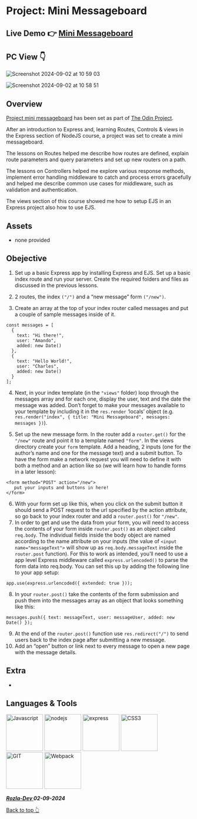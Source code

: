 # Project: Mini Messageboard

## Live Demo 👉 [Mini Messageboard](https://mini-message-board-production-8466.up.railway.app/)

## PC View 👇
![Screenshot 2024-09-02 at 10 59 03](https://github.com/user-attachments/assets/bf8f15eb-05a5-42b6-b9de-8ec5df64db53)

![Screenshot 2024-09-02 at 10 58 51](https://github.com/user-attachments/assets/2ddeecc9-ab32-4751-ae32-9737b2494317)


## Overview

[Project mini messageboard](https://www.theodinproject.com/lessons/node-path-nodejs-mini-message-board) has been set as part of [The Odin Project](https://www.theodinproject.com/). 

After an introduction to Express and, learning Routes, Controls & views in the Express section of NodeJS course, a project was set to create a mini messageboard. 

The lessons on Routes helped me describe how routes are defined, explain route parameters and query parameters and set up new routers on a path. 

The lessons on Controllers helped me explore various response methods, implement error handling middleware to catch and process errors gracefully and helped me describe common use cases for middleware, such as validation and authentication. 

The views section of this course showed me how to setup EJS in an Express project also how to use EJS.

## Assets

- none provided

## Obejective

1. Set up a basic Express app by installing Express and EJS. Set up a basic index route and run your server. Create the required folders and files as discussed in the previous lessons.

2. 2 routes, the index ```("/")``` and a “new message” form ```("/new")```.

3. Create an array at the top of your index router called messages and put a couple of sample messages inside of it.

```
const messages = [
  {
    text: "Hi there!",
    user: "Amando",
    added: new Date()
  },
  {
    text: "Hello World!",
    user: "Charles",
    added: new Date()
  }
];
```

4. Next, in your index template (in the ```"views"``` folder) loop through the messages array and for each one, display the user, text and the date the message was added. Don’t forget to make your messages available to your template by including it in the ```res.render``` ‘locals’ object (e.g. ```res.render("index", { title: "Mini Messageboard", messages: messages })```).

5. Set up the new message form. In the router add a ```router.get()``` for the ```"/new"``` route and point it to a template named ```"form"```. In the views directory create your ```form``` template. Add a heading, 2 inputs (one for the author’s name and one for the message text) and a submit button. To have the form make a network request you will need to define it with both a method and an action like so (we will learn how to handle forms in a later lesson):

```
<form method="POST" action="/new">
   put your inputs and buttons in here!
</form>
```

6. With your form set up like this, when you click on the submit button it should send a POST request to the url specified by the action attribute, so go back to your index router and add a ```router.post()``` for ```"/new"```.
7. In order to get and use the data from your form, you will need to access the contents of your form inside ```router.post()``` as an object called ```req.body```. The individual fields inside the body object are named according to the name attribute on your inputs (the value of ```<input name="messageText">``` will show up as ```req.body.messageText``` inside the ```router.post``` function). For this to work as intended, you’ll need to use a app level Express middleware called ```express.urlencoded()``` to parse the form data into req.body. You can set this up by adding the following line to your app setup:

```app.use(express.urlencoded({ extended: true }));```

8. In your ```router.post()``` take the contents of the form submission and push them into the messages array as an object that looks something like this:

```messages.push({ text: messageText, user: messageUser, added: new Date() });```

9. At the end of the ```router.post()``` function use ```res.redirect("/")``` to send users back to the index page after submitting a new message.
10. Add an “open” button or link next to every message to open a new page with the message details.

## Extra
- 

## Languages & Tools

<a href="https://javascript.info/">
    <img width="100" alt="Javascript" src="https://cdn.jsdelivr.net/gh/devicons/devicon/icons/javascript/javascript-plain.svg" /></a> 
<a href="https://nodejs.org/en/">
    <img width="100" alt="nodejs" src="https://cdn.jsdelivr.net/gh/devicons/devicon@latest/icons/nodejs/nodejs-original-wordmark.svg" /></a> 
<a href="https://expressjs.com/">
    <img width="100" alt="express" src="https://cdn.jsdelivr.net/gh/devicons/devicon@latest/icons/express/express-original-wordmark.svg" /></a> 
<a href="https://css3.com/">
    <img width="100" alt="CSS3" src="https://cdn.jsdelivr.net/gh/devicons/devicon/icons/css3/css3-plain-wordmark.svg" /></a> 
<a href="https://git-scm.com/">
    <img width="100" alt="GIT" src="https://cdn.jsdelivr.net/gh/devicons/devicon/icons/git/git-original.svg" /></a>
<a href="https://webpack.js.org/">
    <img width="100" alt="Webpack"src="https://cdn.jsdelivr.net/gh/devicons/devicon/icons/webpack/webpack-original.svg" /></a>


***<a href="https://twitter.com/Crypto_Rozla"> Rozla-Dev </a> 02-09-2024***


[Back to top 👆](#project-mini-messageboard)